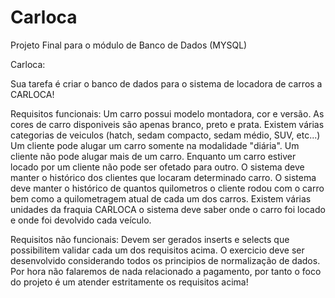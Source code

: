 # Carloca

Projeto Final para o módulo de Banco de Dados (MYSQL)

Carloca:

Sua tarefa é criar o banco de dados para o sistema de locadora de carros a CARLOCA!

Requisitos funcionais:
Um carro possui modelo montadora, cor e versão.
As cores de carro disponiveis são apenas branco, preto e prata.
Existem várias categorias de veiculos (hatch, sedam compacto, sedam médio, SUV, etc...)
Um cliente pode alugar um carro somente na modalidade "diária".
Um cliente não pode alugar mais de um carro.
Enquanto um carro estiver locado por um cliente não pode ser ofetado para outro.
O sistema deve manter o histórico dos clientes que locaram determinado carro.
O sistema deve manter o histórico de quantos quilometros o cliente rodou com o carro bem como a quilometragem atual de cada um dos carros.
Existem várias unidades da fraquia CARLOCA o sistema deve saber onde o carro foi locado e onde foi devolvido cada veículo.

Requisitos não funcionais:
Devem ser gerados inserts e selects que possibilitem validar cada um dos requisitos acima.
O exercicio deve ser desenvolvido considerando todos os principios de normalização de dados.
Por hora não falaremos de nada relacionado a pagamento, por tanto o foco do projeto é um atender estritamente os requisitos acima!

